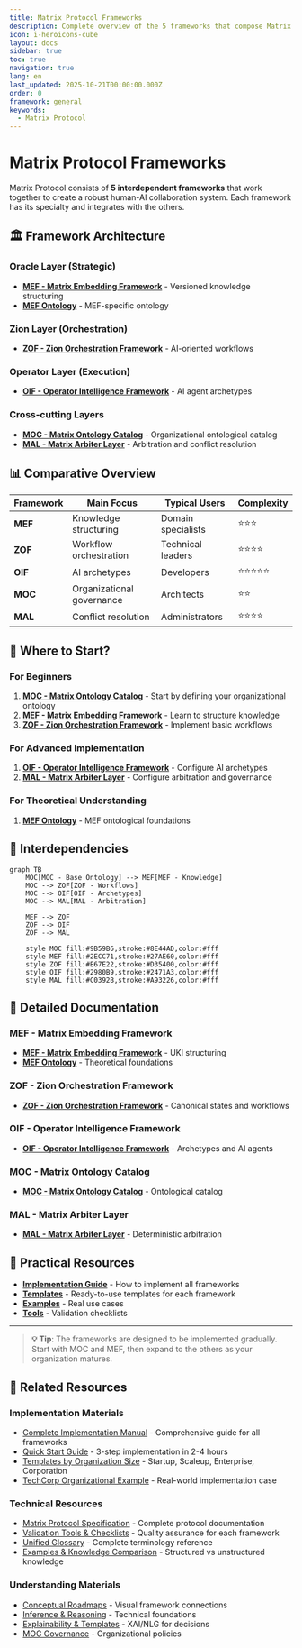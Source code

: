 ```yaml
---
title: Matrix Protocol Frameworks
description: Complete overview of the 5 frameworks that compose Matrix Protocol
icon: i-heroicons-cube
layout: docs
sidebar: true
toc: true
navigation: true
lang: en
last_updated: 2025-10-21T00:00:00.000Z
order: 0
framework: general
keywords:
  - Matrix Protocol
---
```

# Matrix Protocol Frameworks

Matrix Protocol consists of **5 interdependent frameworks** that work together to create a robust human-AI collaboration system. Each framework has its specialty and integrates with the others.

## 🏛️ Framework Architecture

### Oracle Layer (Strategic)
- **[MEF - Matrix Embedding Framework](./mef)** - Versioned knowledge structuring
- **[MEF Ontology](./mef-ontology)** - MEF-specific ontology

### Zion Layer (Orchestration)  
- **[ZOF - Zion Orchestration Framework](./zof)** - AI-oriented workflows

### Operator Layer (Execution)
- **[OIF - Operator Intelligence Framework](./oif)** - AI agent archetypes

### Cross-cutting Layers
- **[MOC - Matrix Ontology Catalog](./moc)** - Organizational ontological catalog
- **[MAL - Matrix Arbiter Layer](./mal)** - Arbitration and conflict resolution

## 📊 Comparative Overview

| Framework | Main Focus                   | Typical Users            | Complexity   |
|-----------|------------------------------|--------------------------|--------------|
| **MEF**   | Knowledge structuring        | Domain specialists       | ⭐⭐⭐          |
| **ZOF**   | Workflow orchestration       | Technical leaders        | ⭐⭐⭐⭐         |
| **OIF**   | AI archetypes                | Developers               | ⭐⭐⭐⭐⭐        |
| **MOC**   | Organizational governance    | Architects               | ⭐⭐           |
| **MAL**   | Conflict resolution          | Administrators           | ⭐⭐⭐⭐         |

## 🎯 Where to Start?

### For Beginners
1. **[MOC - Matrix Ontology Catalog](./moc)** - Start by defining your organizational ontology
2. **[MEF - Matrix Embedding Framework](./mef)** - Learn to structure knowledge
3. **[ZOF - Zion Orchestration Framework](./zof)** - Implement basic workflows

### For Advanced Implementation
1. **[OIF - Operator Intelligence Framework](./oif)** - Configure AI archetypes
2. **[MAL - Matrix Arbiter Layer](./mal)** - Configure arbitration and governance

### For Theoretical Understanding
1. **[MEF Ontology](./mef-ontology)** - MEF ontological foundations

## 🔗 Interdependencies

```mermaid
graph TB
    MOC[MOC - Base Ontology] --> MEF[MEF - Knowledge]
    MOC --> ZOF[ZOF - Workflows]
    MOC --> OIF[OIF - Archetypes]
    MOC --> MAL[MAL - Arbitration]
    
    MEF --> ZOF
    ZOF --> OIF
    ZOF --> MAL
    
    style MOC fill:#9B59B6,stroke:#8E44AD,color:#fff
    style MEF fill:#2ECC71,stroke:#27AE60,color:#fff
    style ZOF fill:#E67E22,stroke:#D35400,color:#fff
    style OIF fill:#2980B9,stroke:#2471A3,color:#fff
    style MAL fill:#C0392B,stroke:#A93226,color:#fff
```

## 📖 Detailed Documentation

### MEF - Matrix Embedding Framework
- **[MEF - Matrix Embedding Framework](./mef)** - UKI structuring
- **[MEF Ontology](./mef-ontology)** - Theoretical foundations

### ZOF - Zion Orchestration Framework  
- **[ZOF - Zion Orchestration Framework](./zof)** - Canonical states and workflows

### OIF - Operator Intelligence Framework
- **[OIF - Operator Intelligence Framework](./oif)** - Archetypes and AI agents

### MOC - Matrix Ontology Catalog
- **[MOC - Matrix Ontology Catalog](./moc)** - Ontological catalog

### MAL - Matrix Arbiter Layer
- **[MAL - Matrix Arbiter Layer](./mal)** - Deterministic arbitration

## 🚀 Practical Resources

- **[Implementation Guide](../implementation)** - How to implement all frameworks
- **[Templates](../manual/templates)** - Ready-to-use templates for each framework
- **[Examples](../manual/examples)** - Real use cases
- **[Tools](../manual/tools)** - Validation checklists

---

> **💡 Tip**: The frameworks are designed to be implemented gradually. Start with MOC and MEF, then expand to the others as your organization matures.

## 📖 Related Resources

### Implementation Materials
- [Complete Implementation Manual](../implementation) - Comprehensive guide for all frameworks
- [Quick Start Guide](../quickstart/) - 3-step implementation in 2-4 hours
- [Templates by Organization Size](../manual/templates/) - Startup, Scaleup, Enterprise, Corporation
- [TechCorp Organizational Example](../manual/examples/) - Real-world implementation case

### Technical Resources
- [Matrix Protocol Specification](../protocol) - Complete protocol documentation
- [Validation Tools & Checklists](../manual/tools/) - Quality assurance for each framework
- [Unified Glossary](../glossary) - Complete terminology reference
- [Examples & Knowledge Comparison](../examples/) - Structured vs unstructured knowledge

### Understanding Materials
- [Conceptual Roadmaps](../examples/conceptual-roadmaps) - Visual framework connections
- [Inference & Reasoning](inference-reasoning) - Technical foundations
- [Explainability & Templates](../manual/tools/explainability) - XAI/NLG for decisions
- [MOC Governance](../manual/moc-governance) - Organizational policies
